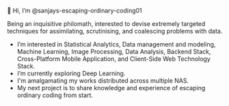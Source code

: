👋 Hi, I’m @sanjays-escaping-ordinary-coding01

Being an inquisitive philomath, interested to devise extremely targeted techniques for assimilating, scrutinising, and coalescing problems with data.

- I’m interested in Statistical Analytics, Data management and modeling, Machine Learning, Image Processing, Data Analysis, Backend Stack, Cross-Platform Mobile Application, and Client-Side Web Technology Stack. 
- I’m currently exploring Deep Learning. 
- I'm amalgamating my works distributed across multiple NAS. 
- My next project is to share knowledge and experience of escaping ordinary coding from start.

<!---
sanjays-coding01/sanjays-coding01 is a ✨ special ✨ repository because its `README.md` (this file) appears on your GitHub profile.
You can click the Preview link to take a look at your changes.
--->
